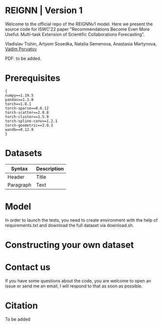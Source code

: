 # REIGNN | Version 1 

Welcome to the official repo of the REIGNNv1 model. Here we present the source code for ISWC'22 paper "Recommendations Become Even More Useful:
Multi-task Extension of Scientific Collaborations Forecasting".

Vladislav Tishin, Artyom Sosedka, Natalia Semenova, Anastasia Martynova, [Vadim Porvatov](https://www.researchgate.net/profile/Vadim-Porvatov)

PDF: to be added.

# Prerequisites

```
{
numpy==1.19.5
pandas==1.3.0
torch==1.8.1
torch-sparse==0.6.12
torch-scatter==2.0.8
torch-cluster==1.5.9
torch-spline-conv==1.2.1
torch-geometric==2.0.3
wandb==0.12.9
}
```

# Datasets

| Syntax      | Description |
| ----------- | ----------- |
| Header      | Title       |
| Paragraph   | Text        |

# Model

In order to launch the tests, you need to create environment with the help of requirements.txt and download the full dataset via download.sh.

# Constructing your own dataset

# Contact us

If you have some questions about the code, you are welcome to open an issue or send me an email, I will respond to that as soon as possible.

# Citation

To be added
